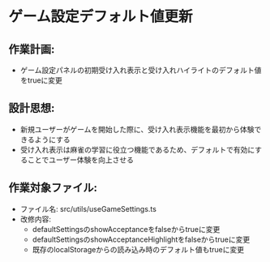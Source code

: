# ゲーム設定デフォルト値更新

## 作業計画:
- ゲーム設定パネルの初期受け入れ表示と受け入れハイライトのデフォルト値をtrueに変更

## 設計思想:
- 新規ユーザーがゲームを開始した際に、受け入れ表示機能を最初から体験できるようにする
- 受け入れ表示は麻雀の学習に役立つ機能であるため、デフォルトで有効にすることでユーザー体験を向上させる

## 作業対象ファイル:
- ファイル名: src/utils/useGameSettings.ts
- 改修内容: 
  - defaultSettingsのshowAcceptanceをfalseからtrueに変更
  - defaultSettingsのshowAcceptanceHighlightをfalseからtrueに変更
  - 既存のlocalStorageからの読み込み時のデフォルト値もtrueに変更
